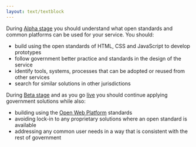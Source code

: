 ```yaml
---
layout: text/textblock
---
```

During [Alpha stage](/service-design-delivery-process/alpha-stage/) you should understand what open standards and common platforms can be used for your service. You should:

- build using the open standards of HTML, CSS and JavaScript to develop prototypes
- follow government better practice and standards in the design of the service
- identify tools, systems, processes that can be adopted or reused from other services
- search for similar solutions in other jurisdictions

During [Beta stage](/service-design-delivery-process/beta-stage/) and as you go [live](/service-design-delivery-process/live-stage/) you should continue applying government solutions while also:

- building using the [Open Web Platform](https://www.w3.org/standards/) standards
- avoiding lock-in to any proprietary solutions where an open standard is available
- addressing any common user needs in a way that is consistent with the rest of government
